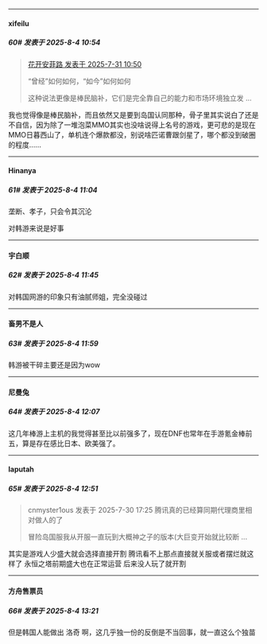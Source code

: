 ﻿
*****

####  xifeilu  
##### 60#       发表于 2025-8-4 10:54

<blockquote><a href="httphttps://stage1st.com/2b/forum.php?mod=redirect&amp;goto=findpost&amp;pid=68188898&amp;ptid=2257759" target="_blank">花开安菲路 发表于 2025-7-31 10:50</a>

“曾经”如何如何，“如今”如何如何

这种说法更像是棒民脑补，它们是完全靠自己的能力和市场环境独立发 ...</blockquote>
我也觉得像是棒民脑补，而且依然又是要到岛国认同那种，骨子里其实说白了还是不自信，因为除了一堆泡菜MMO其实也没啥说得上名号的游戏，更可悲的是现在MMO日暮西山了，单机连个爆款都没，别说啥匹诺曹跟剑星了，哪个都没到破圈的程度……


*****

####  Hinanya  
##### 61#       发表于 2025-8-4 11:04

垄断、孝子，只会令其沉沦

对韩游来说是好事


*****

####  宇白顺  
##### 62#       发表于 2025-8-4 11:45

对韩国网游的印象只有油腻师姐，完全没碰过


*****

####  畜男不是人  
##### 63#       发表于 2025-8-4 11:59

韩游被干碎主要还是因为wow


*****

####  尼曼兔  
##### 64#       发表于 2025-8-4 12:07

这几年棒游上主机的我觉得甚至比以前强多了，现在DNF也常年在手游氪金棒前五，算是存在感比日本、欧美强了。


*****

####  laputah  
##### 65#       发表于 2025-8-4 12:51

<blockquote>cnmyster1ous 发表于 2025-7-30 17:25
腾讯真的已经算同期代理商里相对做人的了

冒险岛国服我从开服一直玩到大概神之子的版本(大巨变开始就比较断 ...</blockquote>
其实是游戏人少盛大就会选择直接开割 腾讯看不上那点直接就关服或者摆烂就这样了 永恒之塔前期盛大也在正常运营 后来没人玩了就开割


*****

####  方舟售票员  
##### 66#       发表于 2025-8-4 13:21

但是韩国人能做出 洛奇 啊，这几乎独一份的反倒是不当回事，就一直这么个独苗

